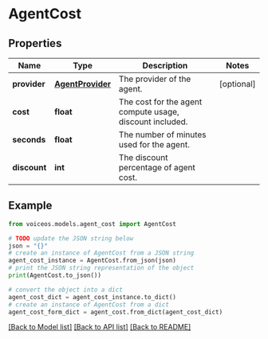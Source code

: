 # AgentCost


## Properties

Name | Type | Description | Notes
------------ | ------------- | ------------- | -------------
**provider** | [**AgentProvider**](AgentProvider.md) | The provider of the agent. | [optional] 
**cost** | **float** | The cost for the agent compute usage, discount included. | 
**seconds** | **float** | The number of minutes used for the agent. | 
**discount** | **int** | The discount percentage of agent cost. | 

## Example

```python
from voiceos.models.agent_cost import AgentCost

# TODO update the JSON string below
json = "{}"
# create an instance of AgentCost from a JSON string
agent_cost_instance = AgentCost.from_json(json)
# print the JSON string representation of the object
print(AgentCost.to_json())

# convert the object into a dict
agent_cost_dict = agent_cost_instance.to_dict()
# create an instance of AgentCost from a dict
agent_cost_form_dict = agent_cost.from_dict(agent_cost_dict)
```
[[Back to Model list]](../README.md#documentation-for-models) [[Back to API list]](../README.md#documentation-for-api-endpoints) [[Back to README]](../README.md)


